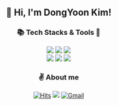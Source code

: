 <div align="center">

## 🙌 Hi, I'm DongYoon Kim!

<!-- ### 🗓 1 day 1 commit challenge
[![GitHub Streak](https://streak-stats.demolab.com/?user=drew105&)](https://git.io/streak-stats) -->

### 📚 Tech Stacks & Tools 🔨
<img src="https://img.shields.io/badge/iOS-000000?style=round-square&logo=iOS&logoColor=white"/>
<img src="https://img.shields.io/badge/Swift-F05138?style=round-square&logo=Swift&logoColor=white"/>
<img src="https://img.shields.io/badge/SwiftUI-0886FE?style=round-square&logo=Swift&logoColor=white"/>
<br>
<img src="https://img.shields.io/badge/Xcode-147EFB?style=round-square&logo=Xcode&logoColor=white"/>
<img src="https://img.shields.io/badge/Firebase-FFCA28?style=round-square&logo=Firebase&logoColor=white"/>
<img src="https://img.shields.io/badge/Figma-512BD4?style=round-square&logo=Figma&logoColor=white"/>

### ✌️ About me
[![Hits](https://hits.seeyoufarm.com/api/count/incr/badge.svg?url=https%3A%2F%2Fgithub.com%2Fdrew105&count_bg=%23787878&title_bg=%23373737&icon=github.svg&icon_color=%23FFFFFF&title=&edge_flat=false)](https://hits.seeyoufarm.com)
<a href="https://www.instagram.com/drew.105/" target="_blank"><img src="https://img.shields.io/badge/Instagram-E4405F?style=flat&logo=Instagram&logoColor=white"/></a>
[![Gmail](https://img.shields.io/badge/-Gmail-c14438?style=flat&logo=Gmail&logoColor=white)](mailto:dongyoon.dev@gmail.com)
<!-- <a href="https://hungry-random-aa3.notion.site/Portfolio-4adb28e9de3749b2b725a1591d850d3a" target="_blank"><img src="https://img.shields.io/badge/Portfolio-FFFFFF?style=round-square&logo=Notion&logoColor=black"/></a>  -->

